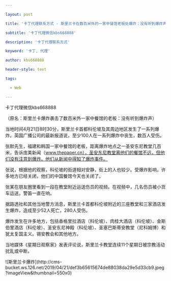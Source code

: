 ---
layout: post
title: '卡丁代理联系方式 - 斯里兰卡在数百米外的一家中餐馆老板处爆炸：没有听到爆炸声'
subtitle: '卡丁代理微信kbs668888'
description: '卡丁代理联系方式'
keyword: '卡丁, 代理'
author: kbs668888
header-style: text
tags:
  - Web
---
卡丁代理微信kbs668888

（原名：斯里兰卡爆炸袭击了数百米外一家中餐馆的老板：没有听到爆炸声）

当地时间4月21日8时30分，斯里兰卡首都科伦坡及其周边地区发生了一系列爆炸。英国广播公司的最新报道说，至少100人在一系列爆炸中丧生，数百人受伤。

张默先生，福建和韩国一家中餐馆的老板，距离爆炸地点之一圣安东尼教堂几百米，告诉庞美新闻（www.thepaper.cn），圣安东尼教堂离他们的餐馆不远，但他们没有注意到爆炸。他们从新闻中得知了爆炸事件。

张说，根据他的观察，科伦坡的街道相对安静，街上的人也较少。受爆炸影响，许多地方已经关闭，他们的中国餐馆今天也关闭了。

张某在朋友圈里看到一段在教堂附近运送伤员的视频。在视频中，几名伤员被小货车运送，警笛一直在响。

据路透社和其他当地警方消息，斯里兰卡首都科伦坡附近的三座教堂和三家酒店发生爆炸，造成至少52人死亡，280人受伤。

爆炸发生在许多地方，包括香格里拉酒店（科伦坡）、肉桂大酒店（科伦坡）、金斯伯里酒店（科伦坡）、圣安东尼神殿（科伦坡）、圣塞巴斯蒂安教堂（尼科姆博）和犹太复国主义。锡安教会和其他地方。

当地媒体《星期日观察家》发表评论说，斯里兰卡教堂连续11个星期日被宗教活动扰乱或中断。

![斯里兰卡爆炸](http://cms-
bucket.ws.126.net/2019/04/21/def3b65615674de88038da29e5d33cb9.jpeg?imageView&thumbnail=550x0)  

